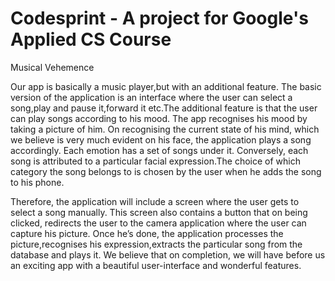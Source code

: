 # Codesprint - A project for Google's Applied CS Course
Musical Vehemence

Our app is basically a music player,but with an additional feature.
The basic version of the application is an interface where the user can select a song,play and pause it,forward it etc.The additional feature is that the user can play songs according to his mood. The app recognises his mood by taking a picture of him. On recognising the current state of his mind, which we believe is very much evident on his face, the application plays a song accordingly. Each emotion has a set of songs under it. Conversely, each song is attributed to a particular facial expression.The choice of which category the song belongs to is chosen by the user when he adds the song to his phone.

Therefore, the application will include a screen where the user gets to select a song manually. This screen also contains a button that on being clicked, redirects the user to the camera application where the user can capture his picture. Once he’s done, the application processes the picture,recognises his expression,extracts the particular song from the database and plays it.
We believe that on completion, we will have before us an exciting app with a beautiful user-interface and wonderful features.
